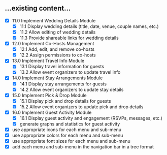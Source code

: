 ## ...existing content...

- [x] 11.0 Implement Wedding Details Module
  - [x] 11.1 Display wedding details (title, date, venue, couple names, etc.)
  - [x] 11.2 Allow editing of wedding details
  - [x] 11.3 Provide shareable links for wedding details

- [x] 12.0 Implement Co-Hosts Management
  - [x] 12.1 Add, edit, and remove co-hosts
  - [x] 12.2 Assign permissions to co-hosts

- [x] 13.0 Implement Travel Info Module
  - [x] 13.1 Display travel information for guests
  - [x] 13.2 Allow event organizers to update travel info

- [x] 14.0 Implement Stay Arrangements Module
  - [x] 14.1 Display stay arrangements for guests
  - [x] 14.2 Allow event organizers to update stay details

- [x] 15.0 Implement Pick & Drop Module
  - [x] 15.1 Display pick and drop details for guests
  - [x] 15.2 Allow event organizers to update pick and drop details

- [x] 16.0 Implement Guest Activity Module
  - [x] 16.1 Display guest activity and engagement (RSVPs, messages, etc.)
  - [x] generate graphs and statistics for guest activity

- [x] use appropriate icons for each menu and sub-menu
- [x] use appropriate colors for each menu and sub-menu
- [x] use appropriate font sizes for each menu and sub-menu
- [x] add each menu and sub-menu in the navigation bar in a tree format
